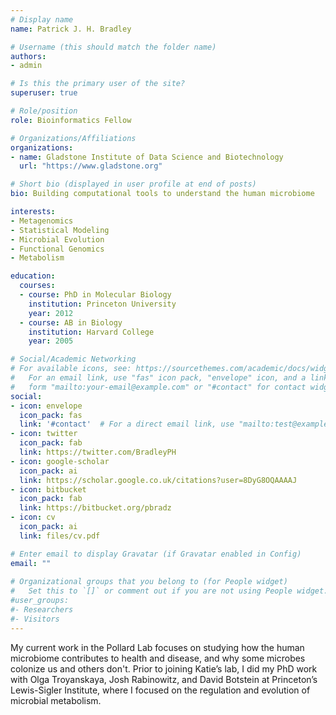```yaml
---
# Display name
name: Patrick J. H. Bradley

# Username (this should match the folder name)
authors:
- admin

# Is this the primary user of the site?
superuser: true

# Role/position
role: Bioinformatics Fellow

# Organizations/Affiliations
organizations:
- name: Gladstone Institute of Data Science and Biotechnology
  url: "https://www.gladstone.org"

# Short bio (displayed in user profile at end of posts)
bio: Building computational tools to understand the human microbiome

interests:
- Metagenomics
- Statistical Modeling
- Microbial Evolution
- Functional Genomics
- Metabolism

education:
  courses:
  - course: PhD in Molecular Biology
    institution: Princeton University
    year: 2012
  - course: AB in Biology
    institution: Harvard College
    year: 2005

# Social/Academic Networking
# For available icons, see: https://sourcethemes.com/academic/docs/widgets/#icons
#   For an email link, use "fas" icon pack, "envelope" icon, and a link in the
#   form "mailto:your-email@example.com" or "#contact" for contact widget.
social:
- icon: envelope
  icon_pack: fas
  link: '#contact'  # For a direct email link, use "mailto:test@example.org".
- icon: twitter
  icon_pack: fab
  link: https://twitter.com/BradleyPH
- icon: google-scholar
  icon_pack: ai
  link: https://scholar.google.co.uk/citations?user=8DyG8OQAAAAJ
- icon: bitbucket
  icon_pack: fab
  link: https://bitbucket.org/pbradz
- icon: cv
  icon_pack: ai
  link: files/cv.pdf

# Enter email to display Gravatar (if Gravatar enabled in Config)
email: ""
  
# Organizational groups that you belong to (for People widget)
#   Set this to `[]` or comment out if you are not using People widget.  
#user_groups:
#- Researchers
#- Visitors
---
```


My current work in the Pollard Lab focuses on studying how the human microbiome contributes to health and disease, and why some microbes colonize us and others don't. Prior to joining Katie’s lab, I did my PhD work with Olga Troyanskaya, Josh Rabinowitz, and David Botstein at Princeton’s Lewis-Sigler Institute, where I focused on the regulation and evolution of microbial metabolism.
